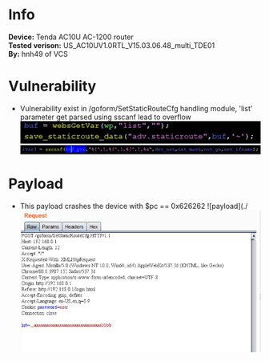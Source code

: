 # Info
**Device:** Tenda AC10U AC-1200 router\
**Tested verison:** US_AC10UV1.0RTL_V15.03.06.48_multi_TDE01\
**By:** hnh49 of VCS
# Vulnerability
* Vulnerability exist in /goform/SetStaticRouteCfg handling module, 'list' parameter get parsed using sscanf lead to overflow\
![cause1](./bof3_SetStaticRouteCfg_cause_1.jpg)
![cause2](./bof3_SetStaticRouteCfg_cause_2.jpg)
# Payload
* This payload crashes the device with $pc == 0x626262
![payload](./![cause1](./bof3_SetStaticRouteCfg_payload.png)
